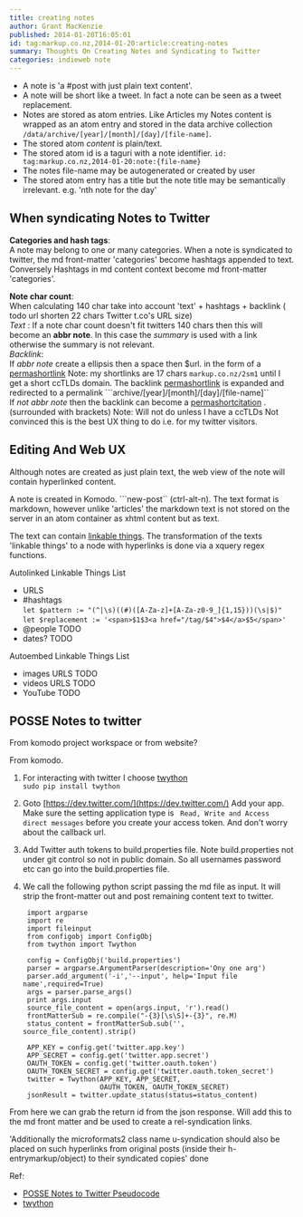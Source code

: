 ```yaml
---
title: creating notes
author: Grant MacKenzie
published: 2014-01-20T16:05:01
id: tag:markup.co.nz,2014-01-20:article:creating-notes
summary: Thoughts On Creating Notes and Syndicating to Twitter
categories: indieweb note
---
```


* A note is 'a #post with just plain text content'.
* A note will be short like a tweet. In fact a note can be seen as a tweet
  replacement.
* Notes are stored as atom entries. Like Articles my Notes content is wrapped as
  an atom entry and stored in the data archive collection
  ```/data/archive/[year]/[month]/[day]/[file-name]```.
* The stored atom *content* is plain/text.
* The stored atom id is a taguri with a note identifier. ```id:
  tag:markup.co.nz,2014-01-20:note:{file-name}```
* The notes file-name may be autogenerated or created by user
* The stored atom entry has a title but the note title may be semantically
  irrelevant. e.g. 'nth note for the day'


When syndicating Notes to Twitter
--------------------------------

**Categories and hash tags**: <br/> A note may belong to one or many categories.
When a note is syndicated to twitter, the md front-matter 'categories' become
hashtags appended to text. Conversely Hashtags in md content context become md
front-matter 'categories'.

**Note char count**: <br/> When calculating 140 char take into account 'text' +
hashtags + backlink ( todo url shorten 22 chars Twitter t.co's URL size) <br/>
*Text* : If a note char count doesn't fit twitters 140 chars then this will
become an **abbr note**. In this case the *summary* is used with a link
otherwise the summary is not relevant. <br/> *Backlink*: <br/>If *abbr note*
create a ellipsis then a space then $url. in the form of a
[permashortlink](https://indiewebcamp.com/permashortlinks) Note: my shortlinks
are 17 chars ```markup.co.nz/2sm1``` until I get a short
 ccTLDs domain. The backlink
 [permashortlink](https://indiewebcamp.com/permashortlinks) is
expanded and redirected to a permalink
```archive/[year]/[month]/[day]/[file-name]`` <br/>If *not abbr note* then the
backlink can become a
[permashortcitation](https://indiewebcamp.com/permashortcitation) . (surrounded
with brackets) Note: Will not do unless I have a ccTLDs Not convinced this is
the best UX thing to do i.e. for my twitter visitors.


Editing And Web UX
------------------

Although notes are created as just plain text, the web view of the note will
contain hyperlinked  content.

A note is created in Komodo. ```new-post`` (ctrl-alt-n). The text format is
markdown, however unlike 'articles' the markdown text is not stored on the
server in an atom container as xhtml content but as text.

The text can contain [linkable
things](http://indiewebcamp.com/notes#Autolinking_and_embedding). The
transformation of the texts 'linkable things' to a
node with hyperlinks is done via a xquery regex functions.

Autolinked Linkable Things List
* URLS
* #hashtags<br/>
```let $pattern := "(^|\s)((#)([A-Za-z]+[A-Za-z0-9_]{1,15}))(\s|$)"```<br/>
```let $replacement := '<span>$1$3<a href="/tag/$4">$4</a>$5</span>'```
* @people   TODO
* dates?    TODO

Autoembed Linkable Things List
* images URLS TODO
* videos URLS TODO
* YouTube     TODO

POSSE Notes to twitter
----------------------

From komodo project workspace or from website?

From komodo.

1. For interacting with twitter I choose
[twython](https://github.com/ryanmcgrath/twython) <br/>
```sudo pip install twython```

2. Goto [https://dev.twitter.com/](https://dev.twitter.com/) Add your app. Make
sure the setting application type is ``` Read, Write and Access direct
messages``` before you create your access token. And don't worry about the
callback url.

3. Add Twitter auth tokens to build.properties file. Note build.properties not
under git control so not in public domain. So all usernames password etc can go
into the build.properties file.

4. We call the following python script passing the md file as input. It will
strip the front-matter out and post remaining content text to twitter.

        import argparse
        import re
        import fileinput
        from configobj import ConfigObj
        from twython import Twython

        config = ConfigObj('build.properties')
        parser = argparse.ArgumentParser(description='Ony one arg')
        parser.add_argument('-i','--input', help='Input file name',required=True)
        args = parser.parse_args()
        print args.input
        source_file_content = open(args.input, 'r').read()
        frontMatterSub = re.compile("-{3}[\s\S]+-{3}", re.M)
        status_content = frontMatterSub.sub('', source_file_content).strip()

        APP_KEY = config.get('twitter.app.key')
        APP_SECRET = config.get('twitter.app.secret')
        OAUTH_TOKEN = config.get('twitter.oauth.token')
        OAUTH_TOKEN_SECRET = config.get('twitter.oauth.token_secret')
        twitter = Twython(APP_KEY, APP_SECRET,
                          OAUTH_TOKEN, OAUTH_TOKEN_SECRET)
        jsonResult = twitter.update_status(status=status_content)

From here we can grab the return id from the json response. Will add this to the
md front matter and be used to create a rel-syndication links.

  'Additionally the microformats2 class name u-syndication should also be placed
  on such hyperlinks from original posts (inside their h-entrymarkup/object) to
  their syndicated copies'  done


Ref:
* [POSSE Notes to Twitter Pseudocode](http://indiewebcamp.com/Twitter#POSSE_Notes_to_Twitter_Pseudocode)
* [twython](https://twython.readthedocs.org/en/latest/usage/basic_usage.html)
